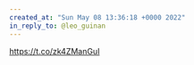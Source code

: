 ```yaml
---
created_at: "Sun May 08 13:36:18 +0000 2022"
in_reply_to: @leo_guinan
---
```


https://t.co/zk4ZManGuI